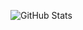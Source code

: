 ![GitHub Stats](https://github-readme-stats.vercel.app/api?username=orlova-e&theme=nord&count_private=true&show_icons=true&hide_title=true&include_all_commits=true)
